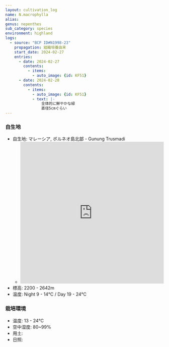 ```yaml
---
layout: cultivation_log
name: N.macrophylla
alias:
genus: nepenthes
sub_category: species
environment: highland
logs:
  - source: "BCP ID#N1998-23"
    propagation: 組織培養由来
    start_date: 2024-02-27
    entries:
      - date: 2024-02-27
        contents:
          - items:
            - auto_image: {id: KF51}
      - date: 2024-02-28
        contents:
          - items:
            - auto_image: {id: KF51}
            - text: |-
                全体的に鮮やかな緑
                直径5cmぐらい
---
```

### 自生地
- 自生地: マレーシア, ボルネオ島北部 - Gunung Trusmadi
  - <iframe src="https://www.google.com/maps/embed?pb=!1m18!1m12!1m3!1d1860465.153052369!2d115.5915527574986!3d5.788547822652009!2m3!1f0!2f0!3f0!3m2!1i1024!2i768!4f13.1!3m3!1m2!1s0x323c648055727ca3%3A0x3118380113a29de5!2sMount%20Trusmadi!5e0!3m2!1sen!2sjp!4v1708951118926!5m2!1sen!2sjp" width="100%" height="450" style="border:0;" allowfullscreen="" loading="lazy" referrerpolicy="no-referrer-when-downgrade"></iframe>
- 標高: 2200 - 2642m
- 温度: Night 9 - 14℃ / Day 19 - 24℃

### 栽培環境
- 温度: 13 - 24℃
- 空中湿度: 80~99%
- 用土:
- 日照:
